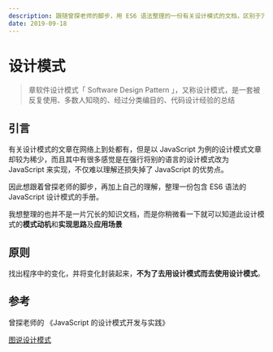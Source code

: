 ```yaml
---
description: 跟随曾探老师的脚步，用 ES6 语法整理的一份有关设计模式的文档，区别于冗长的文档，每篇文章都可以让你快速的知道此设计模式的 **模式动机** 和 **实现思路** 及 **应用场景**
date: 2019-09-18
---
```


# 设计模式

> 章软件设计模式「 Software Design Pattern 」，又称设计模式，是一套被反复使用、多数人知晓的、经过分类编目的、代码设计经验的总结

## 引言

有关设计模式的文章在网络上到处都有，但是以 JavaScript 为例的设计模式文章却较为稀少，而且其中有很多感觉是在强行将别的语言的设计模式改为 JavaScript 来实现，不仅难以理解还损失掉了 JavaScript 的优势点。

因此想跟着曾探老师的脚步，再加上自己的理解，整理一份包含 ES6 语法的 JavaScript 设计模式的手册。

我想整理的也并不是一片冗长的知识文档，而是你稍微看一下就可以知道此设计模式的**模式动机**和**实现思路**及**应用场景**

## 原则

找出程序中的变化，并将变化封装起来，**不为了去用设计模式而去使用设计模式**。

## 参考

曾探老师的 《JavaScript 的设计模式开发与实践》

[图说设计模式](https://design-patterns.readthedocs.io/zh_CN/latest/index.html)
